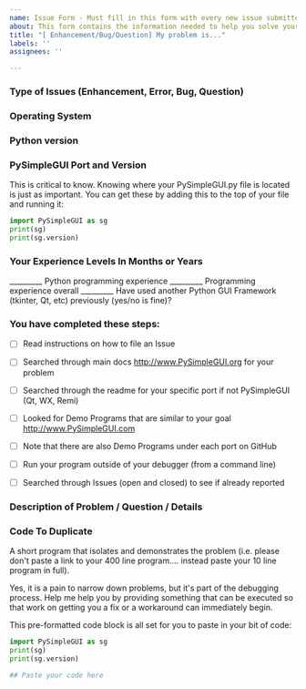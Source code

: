 ```yaml
---
name: Issue Form - Must fill in this form with every new issue submitted
about: This form contains the information needed to help you solve your problem
title: "[ Enhancement/Bug/Question] My problem is..."
labels: ''
assignees: ''

---
```


### Type of Issues (Enhancement, Error, Bug, Question)

### Operating System

### Python version

### PySimpleGUI Port and Version

This is critical to know.  Knowing where your PySimpleGUI.py file is located is just as important.  You can get these by adding this to the top of your file and running it:

```python
import PySimpleGUI as sg
print(sg)
print(sg.version)
```


### Your Experience Levels In Months or Years

_________ Python programming experience
_________ Programming experience overall
_________ Have used another Python GUI Framework (tkinter, Qt, etc) previously (yes/no is fine)?

### You have completed these steps:

- [ ] Read instructions on how to file an Issue
- [ ] Searched through main docs http://www.PySimpleGUI.org for your problem
- [ ] Searched through the readme for your specific port if not PySimpleGUI (Qt, WX, Remi)
- [ ] Looked for Demo Programs that are similar to your goal http://www.PySimpleGUI.com
- [ ] Note that there are also Demo Programs under each port on GitHub
- [ ] Run your program outside of your debugger (from a command line)
- [ ] Searched through Issues (open and closed) to see if already reported


### Description of Problem / Question / Details

### Code To Duplicate

A short program that isolates and demonstrates the problem (i.e. please don't paste a link to your 400 line program.... instead paste your 10 line program in full).  

Yes, it is a pain to narrow down problems, but it's part of the debugging process.  Help me help you by providing something that can be executed so that work on getting you a fix or a workaround can immediately begin.

This pre-formatted code block is all set for you to paste in your bit of code:

```python
import PySimpleGUI as sg
print(sg)
print(sg.version)

## Paste your code here

```
